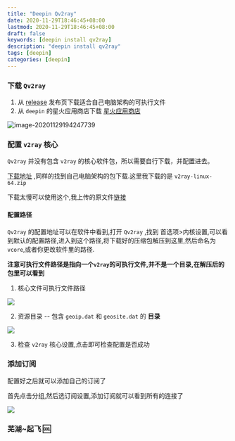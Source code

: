 ```yaml
---
title: "Deepin Qv2ray"
date: 2020-11-29T18:46:45+08:00
lastmod: 2020-11-29T18:46:45+08:00
draft: false
keywords: [deepin install qv2ray]
description: "deepin install qv2ray"
tags: [deepin]
categories: [deepin]
---
```


### 下载 `Qv2ray`

1.  从 [release](https://github.com/Qv2ray/Qv2ray/releases)  发布页下载适合自己电脑架构的可执行文件
2.  从 `deepin` 的星火应用商店下载 [星火应用商店](https://www.spark-app.store/)

![image-20201129194247739](/home/caoayu/.config/Typora/typora-user-images/image-20201129194247739.png)

### 配置 `v2ray` 核心

`Qv2ray` 并没有包含 `v2ray` 的核心软件包，所以需要自行下载，并配置进去。

[下载地址](https://hub.fastgit.org/v2fly/v2ray-core/releases) ,同样的找到自己电脑架构的包下载.这里我下载的是 `v2ray-linux-64.zip` 

下载太慢可以使用这个,我上传的原文件[链接](https://www.caoayu.xyz/file/v2ray-linux-64.zip)

#### 配置路径

`Qv2ray` 的配置地址可以在软件中看到,打开 `Qv2ray` ,找到 首选项>内核设置,可以看到默认的配置路径,进入到这个路径,将下载好的压缩包解压到这里,然后命名为 `vcore`,或者你更改软件里的路径.

**注意可执行文件路径是指向一个`v2ray`的可执行文件,并不是一个目录,在解压后的包里可以看到**

1.  核心文件可执行文件路径

![](https://cdn.jsdelivr.net/gh/ayuayue/cdn/img/20201129203217.png)

2.  资源目录 -- 包含 `geoip.dat` 和 `geosite.dat` 的 **目录**

![](https://cdn.jsdelivr.net/gh/ayuayue/cdn/img/20201129203542.png)

3.  检查 `v2ray` 核心设置,点击即可检查配置是否成功

### 添加订阅

配置好之后就可以添加自己的订阅了

首先点击分组,然后选订阅设置,添加订阅就可以看到所有的连接了

![](https://cdn.jsdelivr.net/gh/ayuayue/cdn/img/20201129203747.png)

### 芜湖~起飞 :cool:

